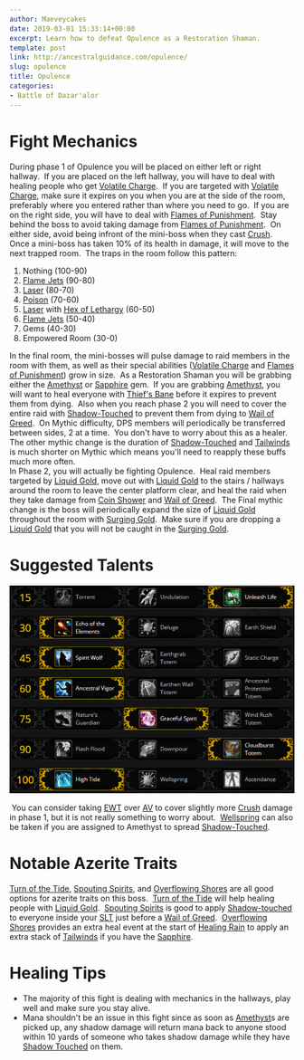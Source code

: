 ```yaml
---
author: Maeveycakes
date: 2019-03-01 15:33:14+00:00
excerpt: Learn how to defeat Opulence as a Restoration Shaman.
template: post
link: http://ancestralguidance.com/opulence/
slug: opulence
title: Opulence
categories:
- Battle of Dazar'alor
---
```


# Fight Mechanics

During phase 1 of Opulence you will be placed on either left or right hallway.  If you are placed on the left hallway, you will have to deal with healing people who get [Volatile Charge](https://www.wowhead.com/spell=283507/volatile-charge).  If you are targeted with [Volatile Charge](https://www.wowhead.com/spell=283507/volatile-charge), make sure it expires on you when you are at the side of the room, preferably where you entered rather than where you need to go.  If you are on the right side, you will have to deal with [Flames of Punishment](https://www.wowhead.com/spell=282939/flames-of-punishment).  Stay behind the boss to avoid taking damage from [Flames of Punishment](https://www.wowhead.com/spell=282939/flames-of-punishment).  On either side, avoid being infront of the mini-boss when they cast [Crush](https://www.wowhead.com/spell=283604/crush).  Once a mini-boss has taken 10% of its health in damage, it will move to the next trapped room.  The traps in the room follow this pattern:

  1. Nothing (100-90)
  2. [Flame Jets](https://www.wowhead.com/spell=285479/flame-jet) (90-80)
  3. [Laser](https://www.wowhead.com/spell=284081/ruby-beam) (80-70)
  4. [Poison](https://www.wowhead.com/spell=284493/pulse-quickening-toxin) (70-60)
  5. [Laser](https://www.wowhead.com/spell=284081/ruby-beam) with [Hex of Lethargy](https://www.wowhead.com/spell=284470/hex-of-lethargy) (60-50)
  6. [Flame Jets](https://www.wowhead.com/spell=285479/flame-jet) (50-40)
  7. Gems (40-30)
  8. Empowered Room (30-0)

In the final room, the mini-bosses will pulse damage to raid members in the room with them, as well as their special abilities ([Volatile Charge](https://www.wowhead.com/spell=283507/volatile-charge) and [Flames of Punishment](https://www.wowhead.com/spell=282939/flames-of-punishment)) grow in size.  As a Restoration Shaman you will be grabbing either the [Amethyst](https://www.wowhead.com/spell=284558/amethyst-of-the-shadow-king) or [Sapphire](https://www.wowhead.com/spell=284567/tailwind-sapphire) gem.  If you are grabbing [Amethyst](https://www.wowhead.com/spell=284558/amethyst-of-the-shadow-king), you will want to heal everyone with [Thief's Bane](https://www.wowhead.com/spell=287424/thiefs-bane) before it expires to prevent them from dying.  Also when you reach phase 2 you will need to cover the entire raid with [Shadow-Touched](https://www.wowhead.com/spell=284556/shadow-touched) to prevent them from dying to [Wail of Greed](https://www.wowhead.com/spell=284941/wail-of-greed).  On Mythic difficulty, DPS members will periodically be transferred between sides, 2 at a time.  You don't have to worry about this as a healer.  The other mythic change is the duration of [Shadow-Touched](https://www.wowhead.com/spell=284556/shadow-touched) and [Tailwinds](https://www.wowhead.com/spell=284573/tailwinds) is much shorter on Mythic which means you'll need to reapply these buffs much more often.  
In Phase 2, you will actually be fighting Opulence.  Heal raid members targeted by [Liquid Gold](https://www.wowhead.com/spell=287072/liquid-gold), move out with [Liquid Gold](https://www.wowhead.com/spell=287072/liquid-gold) to the stairs / hallways around the room to leave the center platform clear, and heal the raid when they take damage from [Coin Shower](https://www.wowhead.com/spell=285014/coin-shower) and [Wail of Greed](https://www.wowhead.com/spell=284941/wail-of-greed).  The Final mythic change is the boss will periodically expand the size of [Liquid Gold](https://www.wowhead.com/spell=287072/liquid-gold) throughout the room with [Surging Gold](https://www.wowhead.com/spell=289155/surging-gold).  Make sure if you are dropping a [Liquid Gold](https://www.wowhead.com/spell=287072/liquid-gold) that you will not be caught in the [Surging Gold](https://www.wowhead.com/spell=289155/surging-gold).

# Suggested Talents

![Opulence Talents](../images/raids/Jadefire.png)

 You can consider taking [EWT](https://www.wowhead.com/spell=198838/earthen-wall-totem) over [AV](https://www.wowhead.com/spell=207401/ancestral-vigor) to cover slightly more [Crush](https://www.wowhead.com/spell=283604/crush) damage in phase 1, but it is not really something to worry about.  [Wellspring](https://www.wowhead.com/spell=197995/wellspring) can also be taken if you are assigned to Amethyst to spread [Shadow-Touched](https://www.wowhead.com/spell=284556/shadow-touched).

# Notable Azerite Traits

[Turn of the Tide](https://www.wowhead.com/spell=287300/turn-of-the-tide), [Spouting Spirits](https://www.wowhead.com/spell=279504/spouting-spirits), and [Overflowing Shores](https://www.wowhead.com/spell=278095/overflowing-shores) are all good options for azerite traits on this boss.  [Turn of the Tide](https://www.wowhead.com/spell=287300/turn-of-the-tide) will help healing people with [Liquid Gold](https://www.wowhead.com/spell=287072/liquid-gold).  [Spouting Spirits](https://www.wowhead.com/spell=279504/spouting-spirits) is good to apply [Shadow-touched](https://www.wowhead.com/spell=284556/shadow-touched) to everyone inside your [SLT](https://www.wowhead.com/spell=98008/spirit-link-totem) just before a [Wail of Greed](https://www.wowhead.com/spell=284941/wail-of-greed).  [Overflowing Shores](https://www.wowhead.com/spell=278095/overflowing-shores) provides an extra heal event at the start of [Healing Rain](https://www.wowhead.com/spell=73920/healing-rain) to apply an extra stack of [Tailwinds](https://www.wowhead.com/spell=284573/tailwinds) if you have the [Sapphire](https://www.wowhead.com/spell=284567/tailwind-sapphire).

# Healing Tips

* The majority of this fight is dealing with mechanics in the hallways, play well and make sure you stay alive.
* Mana shouldn't be an issue in this fight since as soon as [Amethyst](https://www.wowhead.com/spell=284558/amethyst-of-the-shadow-king)s are picked up, any shadow damage will return mana back to anyone stood within 10 yards of someone who takes shadow damage while they have [Shadow Touched](https://www.wowhead.com/spell=284556/shadow-touched) on them.
